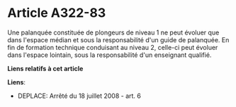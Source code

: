 # Article A322-83

Une palanquée constituée de plongeurs de niveau 1 ne peut évoluer que dans l'espace médian et sous la responsabilité d'un
guide de palanquée. En fin de formation technique conduisant au niveau 2, celle-ci peut évoluer dans l'espace lointain, sous
la responsabilité d'un enseignant qualifié.

**Liens relatifs à cet article**

**Liens**:

  - DEPLACE: Arrêté du 18 juillet 2008 - art. 6
